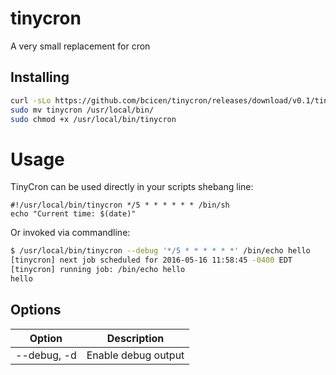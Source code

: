 # tinycron
A very small replacement for cron

## Installing

```bash
curl -sLo https://github.com/bcicen/tinycron/releases/download/v0.1/tinycron-0.1-linux-amd64
sudo mv tinycron /usr/local/bin/
sudo chmod +x /usr/local/bin/tinycron
```

# Usage

TinyCron can be used directly in your scripts shebang line:
```
#!/usr/local/bin/tinycron */5 * * * * * * /bin/sh
echo "Current time: $(date)"
```

Or invoked via commandline:
```bash
$ /usr/local/bin/tinycron --debug '*/5 * * * * * *' /bin/echo hello
[tinycron] next job scheduled for 2016-05-16 11:58:45 -0400 EDT
[tinycron] running job: /bin/echo hello
hello
```

## Options

Option | Description
--- | ---
--debug, -d | Enable debug output
